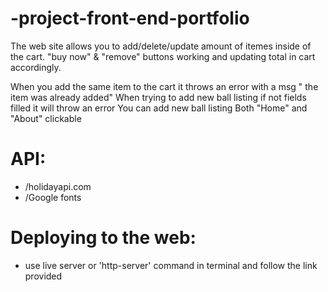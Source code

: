 # -project-front-end-portfolio




The web site allows you to add/delete/update amount of itemes inside of the cart. "buy now" & "remove" buttons working and updating total in cart accordingly.

When you add the same item to the cart it throws an error with a msg " the item was already added"
When trying to add new ball listing if not fields filled it will throw an error
You can add new ball listing
Both "Home" and "About" clickable 


# API:
 - /holidayapi.com
 - /Google fonts

# Deploying to the web:
- use live server or 'http-server' command in terminal and follow the link provided